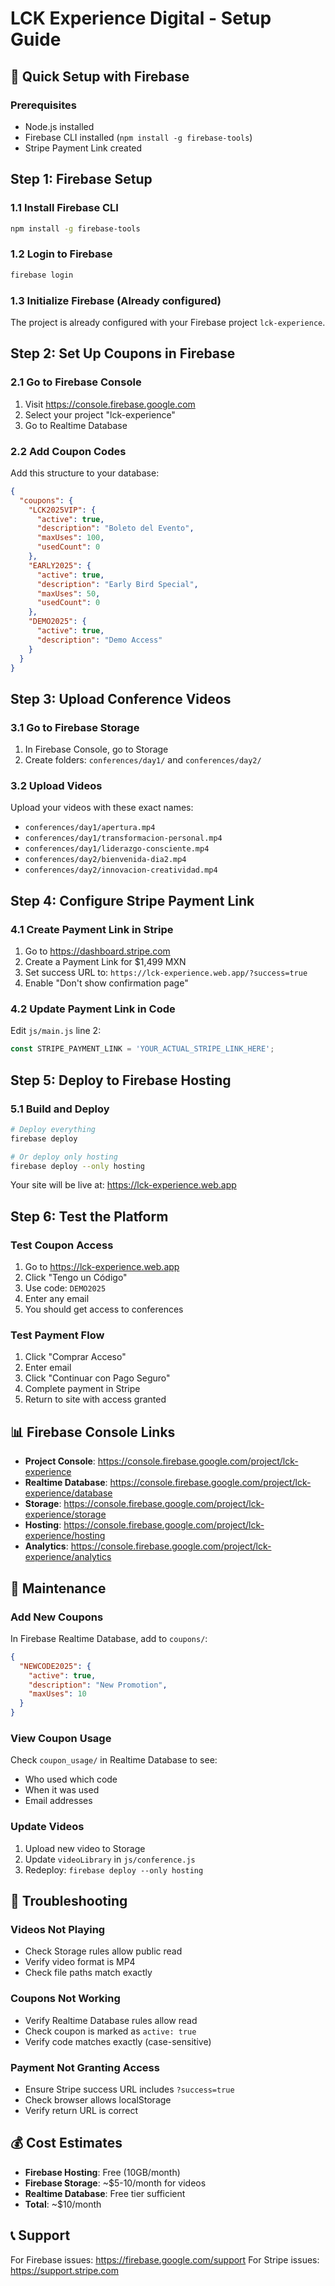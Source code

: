 # LCK Experience Digital - Setup Guide

## 🚀 Quick Setup with Firebase

### Prerequisites
- Node.js installed
- Firebase CLI installed (`npm install -g firebase-tools`)
- Stripe Payment Link created

## Step 1: Firebase Setup

### 1.1 Install Firebase CLI
```bash
npm install -g firebase-tools
```

### 1.2 Login to Firebase
```bash
firebase login
```

### 1.3 Initialize Firebase (Already configured)
The project is already configured with your Firebase project `lck-experience`.

## Step 2: Set Up Coupons in Firebase

### 2.1 Go to Firebase Console
1. Visit https://console.firebase.google.com
2. Select your project "lck-experience"
3. Go to Realtime Database

### 2.2 Add Coupon Codes
Add this structure to your database:
```json
{
  "coupons": {
    "LCK2025VIP": {
      "active": true,
      "description": "Boleto del Evento",
      "maxUses": 100,
      "usedCount": 0
    },
    "EARLY2025": {
      "active": true,
      "description": "Early Bird Special",
      "maxUses": 50,
      "usedCount": 0
    },
    "DEMO2025": {
      "active": true,
      "description": "Demo Access"
    }
  }
}
```

## Step 3: Upload Conference Videos

### 3.1 Go to Firebase Storage
1. In Firebase Console, go to Storage
2. Create folders: `conferences/day1/` and `conferences/day2/`

### 3.2 Upload Videos
Upload your videos with these exact names:
- `conferences/day1/apertura.mp4`
- `conferences/day1/transformacion-personal.mp4`
- `conferences/day1/liderazgo-consciente.mp4`
- `conferences/day2/bienvenida-dia2.mp4`
- `conferences/day2/innovacion-creatividad.mp4`

## Step 4: Configure Stripe Payment Link

### 4.1 Create Payment Link in Stripe
1. Go to https://dashboard.stripe.com
2. Create a Payment Link for $1,499 MXN
3. Set success URL to: `https://lck-experience.web.app/?success=true`
4. Enable "Don't show confirmation page"

### 4.2 Update Payment Link in Code
Edit `js/main.js` line 2:
```javascript
const STRIPE_PAYMENT_LINK = 'YOUR_ACTUAL_STRIPE_LINK_HERE';
```

## Step 5: Deploy to Firebase Hosting

### 5.1 Build and Deploy
```bash
# Deploy everything
firebase deploy

# Or deploy only hosting
firebase deploy --only hosting
```

Your site will be live at: https://lck-experience.web.app

## Step 6: Test the Platform

### Test Coupon Access
1. Go to https://lck-experience.web.app
2. Click "Tengo un Código"
3. Use code: `DEMO2025`
4. Enter any email
5. You should get access to conferences

### Test Payment Flow
1. Click "Comprar Acceso"
2. Enter email
3. Click "Continuar con Pago Seguro"
4. Complete payment in Stripe
5. Return to site with access granted

## 📊 Firebase Console Links

- **Project Console**: https://console.firebase.google.com/project/lck-experience
- **Realtime Database**: https://console.firebase.google.com/project/lck-experience/database
- **Storage**: https://console.firebase.google.com/project/lck-experience/storage
- **Hosting**: https://console.firebase.google.com/project/lck-experience/hosting
- **Analytics**: https://console.firebase.google.com/project/lck-experience/analytics

## 🔧 Maintenance

### Add New Coupons
In Firebase Realtime Database, add to `coupons/`:
```json
{
  "NEWCODE2025": {
    "active": true,
    "description": "New Promotion",
    "maxUses": 10
  }
}
```

### View Coupon Usage
Check `coupon_usage/` in Realtime Database to see:
- Who used which code
- When it was used
- Email addresses

### Update Videos
1. Upload new video to Storage
2. Update `videoLibrary` in `js/conference.js`
3. Redeploy: `firebase deploy --only hosting`

## 🚨 Troubleshooting

### Videos Not Playing
- Check Storage rules allow public read
- Verify video format is MP4
- Check file paths match exactly

### Coupons Not Working
- Verify Realtime Database rules allow read
- Check coupon is marked as `active: true`
- Verify code matches exactly (case-sensitive)

### Payment Not Granting Access
- Ensure Stripe success URL includes `?success=true`
- Check browser allows localStorage
- Verify return URL is correct

## 💰 Cost Estimates

- **Firebase Hosting**: Free (10GB/month)
- **Firebase Storage**: ~$5-10/month for videos
- **Realtime Database**: Free tier sufficient
- **Total**: ~$10/month

## 📞 Support

For Firebase issues: https://firebase.google.com/support
For Stripe issues: https://support.stripe.com